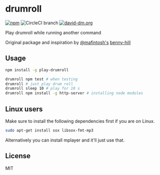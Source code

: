 # drumroll

[![npm](https://img.shields.io/npm/dt/play-drumroll.svg)](https://www.npmjs.com/package/play-drumroll)
![CircleCI branch](https://img.shields.io/circleci/project/github/bibixx/drumroll/master.svg)
[![david-dm.org](https://david-dm.org/bibixx/react-adobe-animate/status.svg)](https://david-dm.org/bibixx/react-adobe-animate)

Play drumroll while running another command

Original package and inspiration by [@mafintosh's](https://github.com/mafintosh/) [benny-hill](https://github.com/mafintosh/benny-hill)

## Usage

```bash
npm install -g play-drumroll

drumroll npm test # when testing
drumroll # just play drum roll
drumroll sleep 10 # play for 10 s
drumroll npm install -g http-server # installing node modules
```

## Linux users

Make sure to install the following dependencies first if you are on Linux.

```bash
sudo apt-get install sox libsox-fmt-mp3
```

Alternatively you can install mplayer and it'll just use that.

## License

MIT
